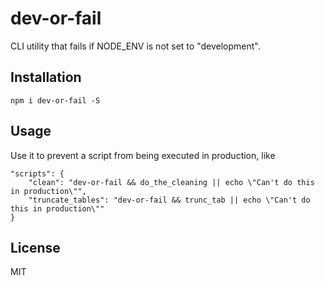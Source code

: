 # dev-or-fail
CLI utility that fails if NODE_ENV is not set to \"development\".

## Installation
```
npm i dev-or-fail -S
```
## Usage
Use it to prevent a script from being executed in production, like
```
"scripts": {
    "clean": "dev-or-fail && do_the_cleaning || echo \"Can't do this in production\"",
    "truncate_tables": "dev-or-fail && trunc_tab || echo \"Can't do this in production\""
}
```

## License
MIT

